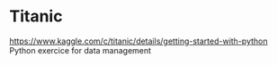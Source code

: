 # Titanic
https://www.kaggle.com/c/titanic/details/getting-started-with-python
Python exercice for data management
